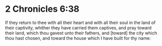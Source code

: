 # 2 Chronicles 6:38

If they return to thee with all their heart and with all their soul in the land of their captivity, whither they have carried them captives, and pray toward their land, which thou gavest unto their fathers, and [toward] the city which thou hast chosen, and toward the house which I have built for thy name: